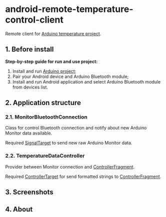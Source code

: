 # android-remote-temperature-control-client

Remote client for [Arduino temperature project](https://github.com/fartem/arduino-temperature-control).

## 1. Before install

__Step-by-step guide for run and use project:__

1. Install and run [Arduino project]((https://github.com/fartem/arduino-temperature-control));
2. Pair your Android device and Arduino Bluetooth module;
3. Install and run Android application and select Arduino Bluetooth module from devices list.

## 2. Application structure

### 2.1. MonitorBluetoothConnection

Class for control Bluetooth connection and notify about new Arduino Monitor data available.

Required [SignalTarget](https://github.com/fartem/android-remote-temperature-control-client/blob/master/app/src/main/java/com/smlnskgmail/jaman/remotetemperaturecontrol/entities/signaltype/SignalTarget.kt) to send new raw Arduino Monitor data.

### 2.2. TemperatureDataController

Provider between Monitor connection and [ControllerFragment](https://github.com/fartem/android-remote-temperature-control-client/blob/master/app/src/main/java/com/smlnskgmail/jaman/remotetemperaturecontrol/navigation/fragments/MonitorFragment.kt).

Required [ControllerTarget](https://github.com/fartem/android-remote-temperature-control-client/blob/master/app/src/main/java/com/smlnskgmail/jaman/remotetemperaturecontrol/monitor/controller/MonitorTarget.kt) for send formatted strings to [ControllerFragment](https://github.com/fartem/android-remote-temperature-control-client/blob/master/app/src/main/java/com/smlnskgmail/jaman/remotetemperaturecontrol/navigation/fragments/MonitorFragment.kt).

## 3. Screenshots

## 4. About